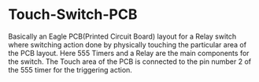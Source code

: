 # Touch-Switch-PCB
Basically an Eagle PCB(Printed Circuit Board) layout for a  Relay switch where switching action done by physically touching the particular area of the PCB layout. Here 555 Timers and a Relay are the main components for the switch.
The Touch area of the PCB is connected to the pin number 2 of the 555 timer for the triggering action.
